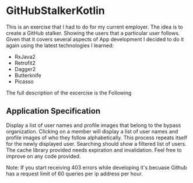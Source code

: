 # GitHubStalkerKotlin
This is an exercise that I had to do for my current employer. The idea is to create a GitHub stalker.
Showing the users that a particular user follows. 
Given that it covers several aspects of App development I decided to do it again using the latest technologies I learned:
* RxJava2
* Retrofit2
* Dagger2
* Butterknife
* Picasso

The full description of the excercise is the Following

## Application Specification

  Display a list of user names and profile images that belong to the bypass organization.
  Clicking on a member will display a list of user names and profile images of who they follow alphabetically.
  This process repeats itself for the newly displayed user.
  Searching should show a filtered list of users.
  The cache library provided needs expiration and invalidation.
  Feel free to improve on any code provided.

Note: If you start receiving 403 errors while developing it's becuase Github has a request limit of 60 queries per ip address per hour.
